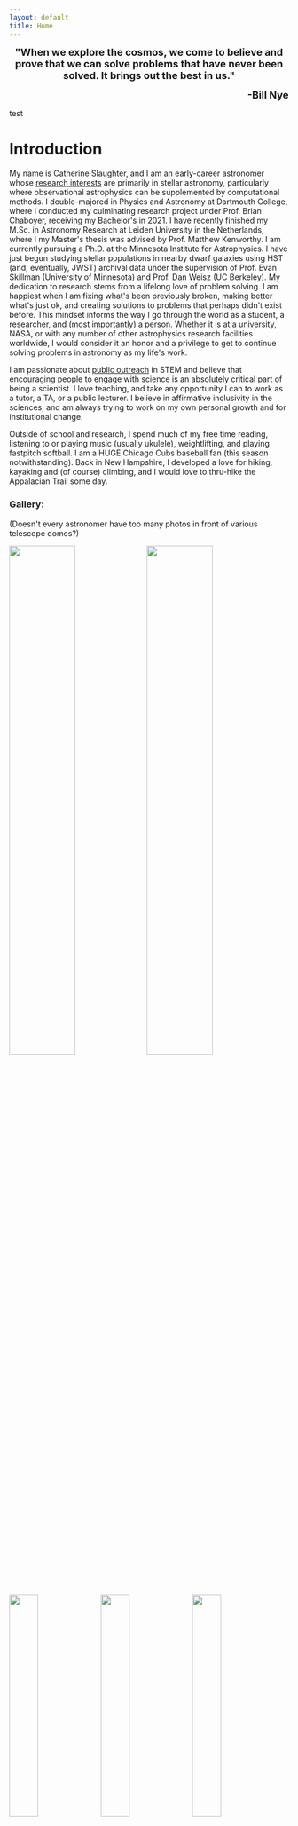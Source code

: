 ```yaml
---
layout: default
title: Home
---
```


<p align="center"><font size="+1">
    <b>"When we explore the cosmos, we come to believe and prove that we can solve problems that have never been solved. It brings out the best in us."</b>
</font></p>
<p align="right"><font size="+1">
    <b>-Bill Nye</b>
</font></p>

test
# Introduction

My name is Catherine Slaughter, and I am an early-career astronomer whose [research interests](http://www.catherineslaughter.space/research/) are primarily in stellar astronomy, particularly where observational astrophysics can be supplemented by computational methods. I double-majored in Physics and Astronomy at Dartmouth College, where I conducted my culminating research project under Prof. Brian Chaboyer, receiving my Bachelor's in 2021. I have recently finished my M.Sc. in Astronomy Research at Leiden University in the Netherlands, where I my Master's thesis was advised by Prof. Matthew Kenworthy. I am currently pursuing a Ph.D. at the Minnesota Institute for Astrophysics. I have just begun studying stellar populations in nearby dwarf galaxies using HST (and, eventually, JWST) archival data under the supervision of Prof. Evan Skillman (University of Minnesota) and Prof. Dan Weisz (UC Berkeley). My dedication to research stems from a lifelong love of problem solving. I am happiest when I am fixing what's been previously broken, making better what's just ok, and creating solutions to problems that perhaps didn't exist before. This mindset informs the way I go through the world as a student, a researcher, and (most importantly) a person. Whether it is at a university, NASA, or with any number of other astrophysics research facilities worldwide, I would consider it an honor and a privilege to get to continue solving problems in astronomy as my life's work.

I am passionate about [public outreach](http://www.catherineslaughter.space/outreach/) in STEM and believe that encouraging people to engage with science is an absolutely critical part of being a scientist. I love teaching, and take any opportunity I can to work as a tutor, a TA, or a public lecturer. I believe in affirmative inclusivity in the sciences, and am always trying to work on my own personal growth and for institutional change. 

Outside of school and research, I spend much of my free time reading, listening to or playing music (usually ukulele), weightlifting, and playing fastpitch softball. I am a HUGE Chicago Cubs baseball fan (this season notwithstanding). Back in New Hampshire, I developed a love for hiking, kayaking and (of course) climbing, and I would love to thru-hike the Appalacian Trail some day.

### Gallery:
(Doesn't every astronomer have too many photos in front of various telescope domes?)

<img src="../images_pdfs/photos/LeidenImage.jpg" width="48.5%"> 
<img src="../images_pdfs/photos/KittpeakBack.jpg" width="48.5%">
<img src="../images_pdfs/photos/SterrewachtDome.JPG" width="32%">
<img src="../images_pdfs/photos/SALTSelfie.JPG" width="32%"> 
<img src="../images_pdfs/photos/CanadaMural.jpg" width="32%"> 
<img src="../images_pdfs/photos/GradPic.jpg" width="32%"> 
<img src="../images_pdfs/photos/Moon.JPG" width="32%">
<img src="../images_pdfs/photos/BoatTrip.jpg" width="32%"> 
<img src="../images_pdfs/photos/KittpeakDome.jpg" width="32%"> 
<img src="../images_pdfs/photos/SALTLarge.JPG" width="32%"> 
<img src="../images_pdfs/photos/SterrewachtSign.jpg" width="32%">

<!--For more details see [GitHub Flavored Markdown](https://guides.github.com/features/mastering-markdown/).-->
